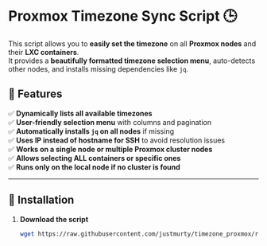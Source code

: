 # Proxmox Timezone Sync Script 🕒

This script allows you to **easily set the timezone** on all **Proxmox nodes** and their **LXC containers**.  
It provides a **beautifully formatted timezone selection menu**, auto-detects other nodes, and installs missing dependencies like `jq`.

## 🚀 Features
✅ **Dynamically lists all available timezones**  
✅ **User-friendly selection menu** with columns and pagination  
✅ **Automatically installs `jq` on all nodes** if missing  
✅ **Uses IP instead of hostname for SSH** to avoid resolution issues  
✅ **Works on a single node or multiple Proxmox cluster nodes**  
✅ **Allows selecting ALL containers or specific ones**  
✅ **Runs only on the local node if no cluster is found**  

---

## 📌 Installation

1. **Download the script**
   ```bash
   wget https://raw.githubusercontent.com/justmurty/timezone_proxmox/refs/heads/main/timezone.sh
